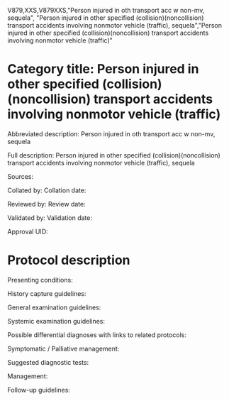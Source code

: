 V879,XXS,V879XXS,"Person injured in oth transport acc w non-mv, sequela", "Person injured in other specified (collision)(noncollision) transport accidents involving nonmotor vehicle (traffic), sequela","Person injured in other specified (collision)(noncollision) transport accidents involving nonmotor vehicle (traffic)"
# Category title: Person injured in other specified (collision)(noncollision) transport accidents involving nonmotor vehicle (traffic)

Abbreviated description: Person injured in oth transport acc w non-mv, sequela

Full description: Person injured in other specified (collision)(noncollision) transport accidents involving nonmotor vehicle (traffic), sequela

Sources:

Collated by:
Collation date:

Reviewed by:
Review date:

Validated by:
Validation date:

Approval UID:

# Protocol description

Presenting conditions:

History capture guidelines:

General examination guidelines:

Systemic examination guidelines:

Possible differential diagnoses with links to related protocols:

Symptomatic / Palliative management:

Suggested diagnostic tests:

Management:

Follow-up guidelines:
